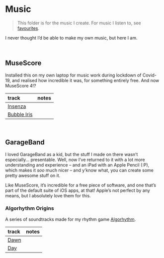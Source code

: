 # Music

> This folder is for the music I create. For music I listen to, see [favourites](../~lists/favourites/music.md).

I never thought I’d be able to make my own music, but here I am.


<br>


## MuseScore
Installed this on my own laptop for music work during lockdown of Covid-19, and realised how incredible it was, for something entirely free. And now MuseScore 4!?

| track | notes |
| :---- | :---- |
| [Insenza](tracks/Insenza.mp3) | |
| [Bubble Iris](tracks/Bubble%20Iris.mp3) | |


<br>


## GarageBand
I loved GarageBand as a kid, but the stuff I made on there wasn’t especially... presentable. Well, now I’ve returned to it with a lot more understanding and experience – and an iPad with an Apple Pencil (:P), which makes it *soo* much nicer – and y’know what, you can create some pretty awesome stuff on it.

Like MuseScore, it’s incredible for a free piece of software, and one that’s part of the default suite of iOS apps, at that! Apple’s not perfect by any means, but I absolutely love them for this.

### Algorhythm Origins
A series of soundtracks made for my rhythm game [Algorhythm](https://github.com/Sup2point0/Algorhythm).

| track | notes |
| :---- | :---- |
| [Dawn](tracks/Algorhythm%20Origins/Dawn.m4a) | |
| [Day](tracks/Algorhythm%20Origins/Day.m4a) | |

